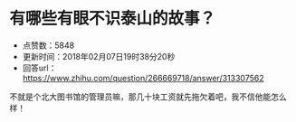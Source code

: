 # 有哪些有眼不识泰山的故事？
- 点赞数：5848
- 更新时间：2018年02月07日19时38分20秒
- 回答url：https://www.zhihu.com/question/266669718/answer/313307562
<body>
 <p data-pid="wBVmoeJT">不就是个北大图书馆的管理员嘛，那几十块工资就先拖欠着吧，我不信他能怎么样！</p>
</body>